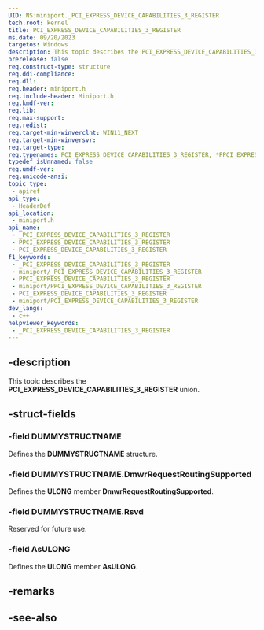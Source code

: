 ```yaml
---
UID: NS:miniport._PCI_EXPRESS_DEVICE_CAPABILITIES_3_REGISTER
tech.root: kernel
title: PCI_EXPRESS_DEVICE_CAPABILITIES_3_REGISTER
ms.date: 09/20/2023
targetos: Windows
description: This topic describes the PCI_EXPRESS_DEVICE_CAPABILITIES_3_REGISTER union.
prerelease: false
req.construct-type: structure
req.ddi-compliance: 
req.dll: 
req.header: miniport.h
req.include-header: Miniport.h
req.kmdf-ver: 
req.lib: 
req.max-support: 
req.redist: 
req.target-min-winverclnt: WIN11_NEXT
req.target-min-winversvr: 
req.target-type: 
req.typenames: PCI_EXPRESS_DEVICE_CAPABILITIES_3_REGISTER, *PPCI_EXPRESS_DEVICE_CAPABILITIES_3_REGISTER
typedef_isUnnamed: false
req.umdf-ver: 
req.unicode-ansi: 
topic_type:
 - apiref
api_type:
 - HeaderDef
api_location:
 - miniport.h
api_name:
 - _PCI_EXPRESS_DEVICE_CAPABILITIES_3_REGISTER
 - PPCI_EXPRESS_DEVICE_CAPABILITIES_3_REGISTER
 - PCI_EXPRESS_DEVICE_CAPABILITIES_3_REGISTER
f1_keywords:
 - _PCI_EXPRESS_DEVICE_CAPABILITIES_3_REGISTER
 - miniport/_PCI_EXPRESS_DEVICE_CAPABILITIES_3_REGISTER
 - PPCI_EXPRESS_DEVICE_CAPABILITIES_3_REGISTER
 - miniport/PPCI_EXPRESS_DEVICE_CAPABILITIES_3_REGISTER
 - PCI_EXPRESS_DEVICE_CAPABILITIES_3_REGISTER
 - miniport/PCI_EXPRESS_DEVICE_CAPABILITIES_3_REGISTER
dev_langs:
 - c++
helpviewer_keywords:
 - _PCI_EXPRESS_DEVICE_CAPABILITIES_3_REGISTER
---
```


## -description

This topic describes the **PCI_EXPRESS_DEVICE_CAPABILITIES_3_REGISTER** union.

## -struct-fields

### -field DUMMYSTRUCTNAME

Defines the **DUMMYSTRUCTNAME** structure.

### -field DUMMYSTRUCTNAME.DmwrRequestRoutingSupported

Defines the **ULONG** member **DmwrRequestRoutingSupported**.

### -field DUMMYSTRUCTNAME.Rsvd

Reserved for future use.

### -field AsULONG

Defines the **ULONG** member **AsULONG**.

## -remarks

## -see-also
